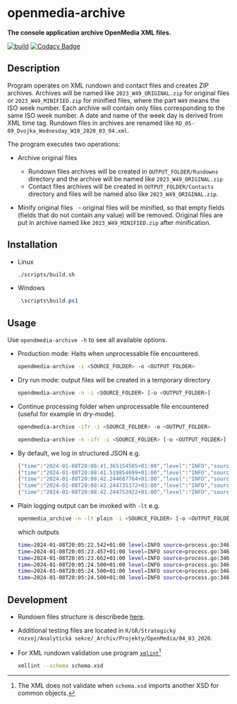 # openmedia-archive

**The console application archive OpenMedia XML files.**

[![build](https://github.com/czech-radio/openmedia-archive/actions/workflows/main.yml/badge.svg)](https://github.com/czech-radio/openmedia-archive/actions/workflows/main.yml) [![Codacy Badge](https://app.codacy.com/project/badge/Grade/a501e03269e1404fa677a0f6cecd7bfe)](https://app.codacy.com/gh/czech-radio/openmedia-archive/dashboard?utm_source=gh&utm_medium=referral&utm_content=&utm_campaign=Badge_grade)

## Description

Program operates on XML rundown and contact files and creates ZIP archives. Archives will be named like `2023_W49_ORIGINAL.zip` for original files or `2023_W49_MINIFIED.zip` for minified files, where the part `W49` means the ISO week number. Each archive will contain only files corresponding to the same ISO week number. A date and name of the week day is derived from XML time tag. Rundown files in archives are renamed like `RD_05-09_Dvojka_Wednesday_W10_2020_03_04.xml`.

The program executes two operations:

- Archive original files
  - Rundown files archives will be created in `OUTPUT_FOLDER/Rundowns` directory and the archive will be named like `2023_W49_ORIGINAL.zip`
  - Contact files archives will be created in `OUTPUT_FOLDER/Contacts` directory and files will be named also like `2023_W49_ORIGINAL.zip`.

- Minify original files
  - original files will be minified, so that empty fields (fields that do not contain any value) will be removed. Original files are put in archive named like `2023_W49_MINIFIED.zip` after minification.

## Installation

- Linux

  ```bash
  ./scripts/build.sh
  ```

- Windows

  ```powershell
  .\scripts\build.ps1
  ```

## Usage

Use `opendmedia-archive -h` to see all available options.

- Production mode: Halts when unprocessable file encountered.

  ```bash
  opendmedia-archive -i <SOURCE_FOLDER> -o <OUTPUT_FOLDER>
  ```

- Dry run mode: output files will be created in a temporary directory

  ```bash
  opendmedia-archive -n -i <SOURCE_FOLDER> [-o <OUTPUT_FOLDER>]
  ```

- Continue processing folder when unprocessable file encountered
  (useful for example in dry-mode).
  
  ```bash
  opendmedia-archive -ifr -i <SOURCE_FOLDER> -o <OUTPUT_FOLDER>
  ```

  ```bash
  opendmedia-archive -n -ifr -i <SOURCE_FOLDER> [-o <OUTPUT_FOLDER>]
  ```

- By default, we log in structured JSON e.g.

  ```bash
  {"time":"2024-01-08T20:08:41.365154585+01:00","level":"INFO","source":{"function":"github/czech-radio/opendmedia-archive/internal.(*Process).WorkerLogInfo","file":"process.go","line":346},"msg":"2020_W10_MINIFIED.zip","ArhiveRatio":"0.024","MinifyRatio":"0.327","original":13552180,"compressed":319488,"minified":4430320,"file":"test/testdata/rundowns_mix/RD_12-19_ČRo_Olomouc_-_Wed__04_03_2020_2_1608925_20200304234622.xml"}
  {"time":"2024-01-08T20:08:41.519854699+01:00","level":"INFO","source":{"function":"github/czech-radio/opendmedia-archive/internal.(*Process).WorkerLogInfo","file":"process.go","line":346},"msg":"2020_W10_ORIGINAL.zip","ArhiveRatio":"0.066","MinifyRatio":"1.000","original":18364782,"compressed":1204224,"minified":18364782,"file":"test/testdata/rundowns_mix/RD_12-19_ČRo_Ostrava_-_Středa_04_03_2020_2_1603282_20200304234540.xml"}
  {"time":"2024-01-08T20:08:42.244667764+01:00","level":"INFO","source":{"function":"github/czech-radio/opendmedia-archive/internal.(*Process).WorkerLogInfo","file":"process.go","line":346},"msg":"2020_W10_MINIFIED.zip","ArhiveRatio":"0.023","MinifyRatio":"0.314","original":18364782,"compressed":421888,"minified":5772375,"file":"test/testdata/rundowns_mix/RD_12-19_ČRo_Ostrava_-_Středa_04_03_2020_2_1603282_20200304234540.xml"}
  {"time":"2024-01-08T20:08:42.244735372+01:00","level":"INFO","source":{"function":"github/czech-radio/opendmedia-archive/internal.(*Process).WorkerLogInfo","file":"process.go","line":346},"msg":"GLOBAL_ORIGINAL","ArhiveRatio":"0.063","MinifyRatio":"1.000","original":449249600,"compressed":28196864,"minified":449249600,"file":"test/testdata/rundowns_mix/"}
  {"time":"2024-01-08T20:08:42.244753922+01:00","level":"INFO","source":{"function":"github/czech-radio/opendmedia-archive/internal.(*Process).WorkerLogInfo","file":"process.go","line":346},"msg":"GLOBAL_MINIFY","ArhiveRatio":"0.021","MinifyRatio":"0.287","original":449249600,"compressed":9629696,"minified":129017125,"file":"test/testdata/rundowns_mix/"}
  ```

- Plain logging output can be invoked with `-lt` e.g.

  ```bash
  openmedia_archive -n -lt plain -i <SOURCE_FOLDER> [-o <OUTPUT_FOLDER>]
  ```

  which outputs

  ```bash
  time=2024-01-08T20:05:22.542+01:00 level=INFO source=process.go:346 msg=2020_W10_ORIGINAL.zip ArhiveRatio=0.067 MinifyRatio=1.000 original=13552180 compressed=905216 minified=13552180 file=test/testdata/rundowns_mix/RD_12-19_ČRo_Olomouc_-_Wed__04_03_2020_2_1608925_20200304234622.xml
  time=2024-01-08T20:05:23.457+01:00 level=INFO source=process.go:346 msg=2020_W10_MINIFIED.zip ArhiveRatio=0.024 MinifyRatio=0.327 original=13552180 compressed=319488 minified=4430320 file=test/testdata/rundowns_mix/RD_12-19_ČRo_Olomouc_-_Wed__04_03_2020_2_1608925_20200304234622.xml
  time=2024-01-08T20:05:23.662+01:00 level=INFO source=process.go:346 msg=2020_W10_ORIGINAL.zip ArhiveRatio=0.066 MinifyRatio=1.000 original=18364782 compressed=1204224 minified=18364782 file=test/testdata/rundowns_mix/RD_12-19_ČRo_Ostrava_-_Středa_04_03_2020_2_1603282_20200304234540.xml
  time=2024-01-08T20:05:24.500+01:00 level=INFO source=process.go:346 msg=2020_W10_MINIFIED.zip ArhiveRatio=0.023 MinifyRatio=0.314 original=18364782 compressed=421888 minified=5772375 file=test/testdata/rundowns_mix/RD_12-19_ČRo_Ostrava_-_Středa_04_03_2020_2_1603282_20200304234540.xml
  time=2024-01-08T20:05:24.500+01:00 level=INFO source=process.go:346 msg=GLOBAL_ORIGINAL ArhiveRatio=0.063 MinifyRatio=1.000 original=449249600 compressed=28196864 minified=449249600 file=test/testdata/rundowns_mix/
  time=2024-01-08T20:05:24.500+01:00 level=INFO source=process.go:346 msg=GLOBAL_MINIFY ArhiveRatio=0.021 MinifyRatio=0.287 original=449249600 compressed=9629696 minified=129017125 file=test/testdata/rundowns_mix/
  ```

## Development

- Rundown files structure is describede [here](<https://github.com/czech-radio/openmedia-extract/edit/main/docs/source/notes.md>).

- Additional testing files are located in `R/GŘ/Strategický rozvoj/Analytická sekce/_Archiv/Projekty/OpenMedia/04_03_2020`.

- For XML rundown validation use program [`xmlint`](https://www.root.cz/man/1/xmllint/)[^1]

  ```bash
  xmllint --schema schema.xsd
  ```

[^1]: The XML does not validate when `schema.xsd` imports another XSD for common objects.
